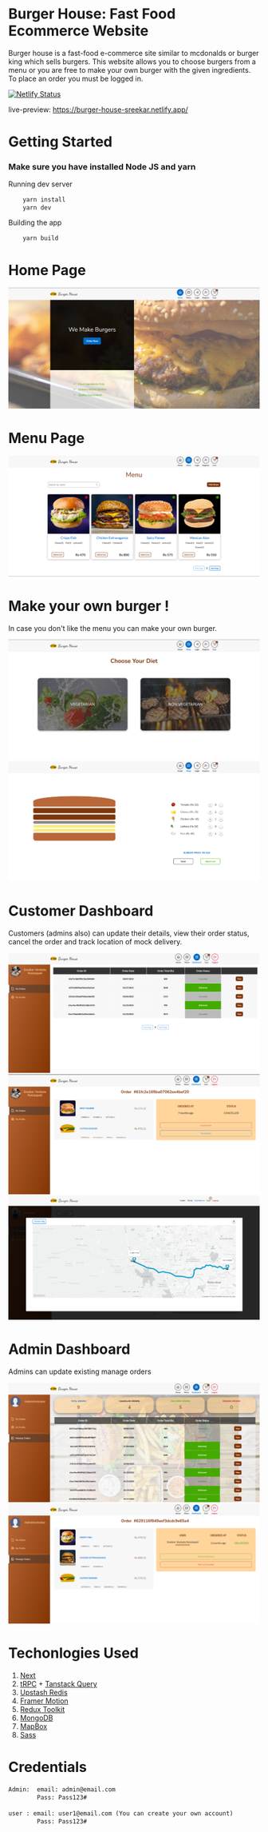 # Burger House: Fast Food Ecommerce Website

Burger house is a fast-food e-commerce site similar to mcdonalds or burger king which sells burgers. This website allows you to choose burgers from a menu or you are free to make your own burger with the given ingredients. To place an order you must be logged in.

[![Netlify Status](https://api.netlify.com/api/v1/badges/1feafbfb-a66d-47c4-bdd3-e27ecd92d92c/deploy-status)](https://app.netlify.com/sites/burger-house-sreekar/deploys)

live-preview: https://burger-house-sreekar.netlify.app/

# Getting Started

### Make sure you have installed Node JS and yarn

Running dev server

        yarn install 
        yarn dev

Building the app

        yarn build


# Home Page

![](preview-images/home.png)

# Menu Page

![](preview-images/menu.png)

# Make your own burger !

In case you don't like the menu you can make your own burger.

![](preview-images/make-1.png)
![](preview-images/make-2.png)

# Customer Dashboard

Customers (admins also) can update their details, view their order status, cancel the order and track location of mock delivery.

![](preview-images/customer-dashboard-1.png)
![](preview-images/customer-dashboard-2.png)
![](preview-images/customer-dashboard-3.png)

# Admin Dashboard

Admins can update existing manage orders

![](preview-images/admin-dashboard-1.png)
![](preview-images/admin-dashboard-2.png)

# Techonlogies Used

1. [Next](https://nextjs.org/)
2. [tRPC](https://trpc.io/) + [Tanstack Query](https://tanstack.com/query/v4/docs/react/overview)
3. [Upstash Redis](https://upstash.com/)
4. [Framer Motion](https://www.framer.com/motion/)
5. [Redux Toolkit](https://redux-toolkit.js.org/)
6. [MongoDB](https://mongodb.com/)
7. [MapBox](https://www.mapbox.com/)
8. [Sass](https://sass-lang.com/)



# Credentials

    Admin:  email: admin@email.com
            Pass: Pass123#

    user : email: user1@email.com (You can create your own account)
            Pass: Pass123#
